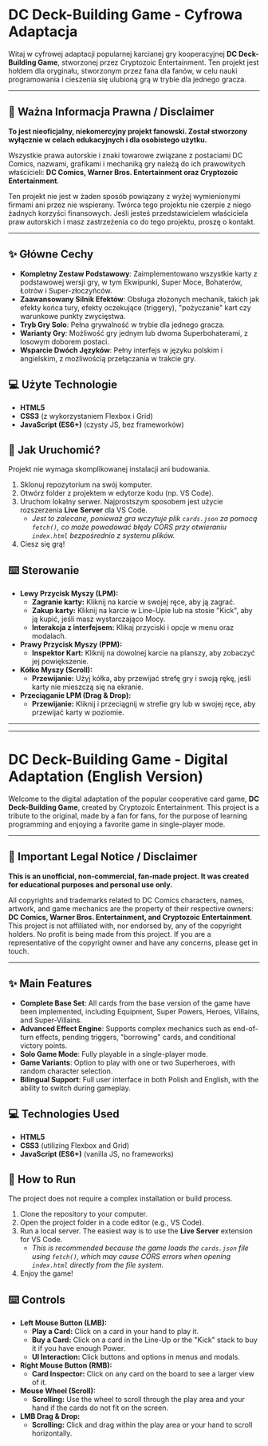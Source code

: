 # DC Deck-Building Game - Cyfrowa Adaptacja

Witaj w cyfrowej adaptacji popularnej karcianej gry kooperacyjnej **DC Deck-Building Game**, stworzonej przez Cryptozoic Entertainment. Ten projekt jest hołdem dla oryginału, stworzonym przez fana dla fanów, w celu nauki programowania i cieszenia się ulubioną grą w trybie dla jednego gracza.



---

## 📜 Ważna Informacja Prawna / Disclaimer

**To jest nieoficjalny, niekomercyjny projekt fanowski. Został stworzony wyłącznie w celach edukacyjnych i dla osobistego użytku.**

Wszystkie prawa autorskie i znaki towarowe związane z postaciami DC Comics, nazwami, grafikami i mechaniką gry należą do ich prawowitych właścicieli: **DC Comics, Warner Bros. Entertainment oraz Cryptozoic Entertainment**.

Ten projekt nie jest w żaden sposób powiązany z wyżej wymienionymi firmami ani przez nie wspierany. Twórca tego projektu nie czerpie z niego żadnych korzyści finansowych. Jeśli jesteś przedstawicielem właściciela praw autorskich i masz zastrzeżenia co do tego projektu, proszę o kontakt.

---

## ✨ Główne Cechy

* **Kompletny Zestaw Podstawowy**: Zaimplementowano wszystkie karty z podstawowej wersji gry, w tym Ekwipunki, Super Moce, Bohaterów, Łotrów i Super-złoczyńców.
* **Zaawansowany Silnik Efektów**: Obsługa złożonych mechanik, takich jak efekty końca tury, efekty oczekujące (triggery), "pożyczanie" kart czy warunkowe punkty zwycięstwa.
* **Tryb Gry Solo**: Pełna grywalność w trybie dla jednego gracza.
* **Warianty Gry**: Możliwość gry jednym lub dwoma Superbohaterami, z losowym doborem postaci.
* **Wsparcie Dwóch Języków**: Pełny interfejs w języku polskim i angielskim, z możliwością przełączania w trakcie gry.

## 💻 Użyte Technologie

* **HTML5**
* **CSS3** (z wykorzystaniem Flexbox i Grid)
* **JavaScript (ES6+)** (czysty JS, bez frameworków)

## 🚀 Jak Uruchomić?

Projekt nie wymaga skomplikowanej instalacji ani budowania.

1.  Sklonuj repozytorium na swój komputer.
2.  Otwórz folder z projektem w edytorze kodu (np. VS Code).
3.  Uruchom lokalny serwer. Najprostszym sposobem jest użycie rozszerzenia **Live Server** dla VS Code.
    * *Jest to zalecane, ponieważ gra wczytuje plik `cards.json` za pomocą `fetch()`, co może powodować błędy CORS przy otwieraniu `index.html` bezpośrednio z systemu plików.*
4.  Ciesz się grą!

## ⌨️ Sterowanie

* **Lewy Przycisk Myszy (LPM):**
    * **Zagranie karty:** Kliknij na karcie w swojej ręce, aby ją zagrać.
    * **Zakup karty:** Kliknij na karcie w Line-Upie lub na stosie "Kick", aby ją kupić, jeśli masz wystarczająco Mocy.
    * **Interakcja z interfejsem:** Klikaj przyciski i opcje w menu oraz modalach.
* **Prawy Przycisk Myszy (PPM):**
    * **Inspektor Kart:** Kliknij na dowolnej karcie na planszy, aby zobaczyć jej powiększenie.
* **Kółko Myszy (Scroll):**
    * **Przewijanie:** Użyj kółka, aby przewijać strefę gry i swoją rękę, jeśli karty nie mieszczą się na ekranie.
* **Przeciąganie LPM (Drag & Drop):**
    * **Przewijanie:** Kliknij i przeciągnij w strefie gry lub w swojej ręce, aby przewijać karty w poziomie.

---
---

# DC Deck-Building Game - Digital Adaptation (English Version)

Welcome to the digital adaptation of the popular cooperative card game, **DC Deck-Building Game**, created by Cryptozoic Entertainment. This project is a tribute to the original, made by a fan for fans, for the purpose of learning programming and enjoying a favorite game in single-player mode.



---

## 📜 Important Legal Notice / Disclaimer

**This is an unofficial, non-commercial, fan-made project. It was created for educational purposes and personal use only.**

All copyrights and trademarks related to DC Comics characters, names, artwork, and game mechanics are the property of their respective owners: **DC Comics, Warner Bros. Entertainment, and Cryptozoic Entertainment**. This project is not affiliated with, nor endorsed by, any of the copyright holders. No profit is being made from this project. If you are a representative of the copyright owner and have any concerns, please get in touch.

---

## ✨ Main Features

* **Complete Base Set**: All cards from the base version of the game have been implemented, including Equipment, Super Powers, Heroes, Villains, and Super-Villains.
* **Advanced Effect Engine**: Supports complex mechanics such as end-of-turn effects, pending triggers, "borrowing" cards, and conditional victory points.
* **Solo Game Mode**: Fully playable in a single-player mode.
* **Game Variants**: Option to play with one or two Superheroes, with random character selection.
* **Bilingual Support**: Full user interface in both Polish and English, with the ability to switch during gameplay.

## 💻 Technologies Used

* **HTML5**
* **CSS3** (utilizing Flexbox and Grid)
* **JavaScript (ES6+)** (vanilla JS, no frameworks)

## 🚀 How to Run

The project does not require a complex installation or build process.

1.  Clone the repository to your computer.
2.  Open the project folder in a code editor (e.g., VS Code).
3.  Run a local server. The easiest way is to use the **Live Server** extension for VS Code.
    * *This is recommended because the game loads the `cards.json` file using `fetch()`, which may cause CORS errors when opening `index.html` directly from the file system.*
4.  Enjoy the game!

## ⌨️ Controls

* **Left Mouse Button (LMB):**
    * **Play a Card:** Click on a card in your hand to play it.
    * **Buy a Card:** Click on a card in the Line-Up or the "Kick" stack to buy it if you have enough Power.
    * **UI Interaction:** Click buttons and options in menus and modals.
* **Right Mouse Button (RMB):**
    * **Card Inspector:** Click on any card on the board to see a larger view of it.
* **Mouse Wheel (Scroll):**
    * **Scrolling:** Use the wheel to scroll through the play area and your hand if the cards do not fit on the screen.
* **LMB Drag & Drop:**
    * **Scrolling:** Click and drag within the play area or your hand to scroll horizontally.
